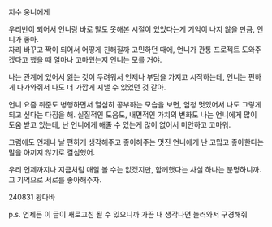 지수 웅니에게

우리반이 되어서 언니랑 바로 말도 못해본 시절이 있었다는게 기억이 나지 않을 만큼, 언니가 좋아.  
자리 바꾸고 짝이 되어서 어떻게 친해질까 고민하던 때에, 언니가 관통 프로젝트 도와주겠다고 했을 때 얼마나 고마웠는지 언니는 모를 거야.  

나는 관계에 있어서 잃는 것이 두려워서 언제나 부담을 가지고 시작하는데, 언니는 편하게 다가와줘서 나도 더 가깝게 지낼 수 있었던 것 같아.

언니 요즘 취준도 병행하면서 열심히 공부하는 모습을 보면, 엄청 멋있어서 나도 그렇게 되고 싶다는 다짐을 해. 실질적인 도움도, 내면적인 가치의 변화도 나는 언니에게 많이 도움 받고 있는데, 난 언니에게 해줄 수 있는게 많이 없어서 미안하고 고마워.

그럼에도 언제나 날 편하게 생각해주고 좋아해주는 멋진 언니에게 난 고맙고 좋아한다는 말을 아끼지 않기로 결심했어.

우리 언제까지나 지금처럼 매일 볼 수는 없겠지만, 함께했다는 사실 하나는 분명하니까. 그 기억으로 서로를 좋아해주자.

240831 황다바  

p.s. 언제든 이 글이 새로고침 될 수 있으니까 가끔 내 생각나면 놀러와서 구경해줘